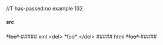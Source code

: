 //T has-passed:no
example 132
##### src
<del>
*foo*
</del>
##### xml
<?xml version="1.0" encoding="UTF-8"?>
<!DOCTYPE document SYSTEM "CommonMark.dtd">
<document xmlns="http://commonmark.org/xml/1.0">
  <html_block>&lt;del&gt;
*foo*
&lt;/del&gt;
</html_block>
</document>
##### html
<del>
*foo*
</del>
#####
